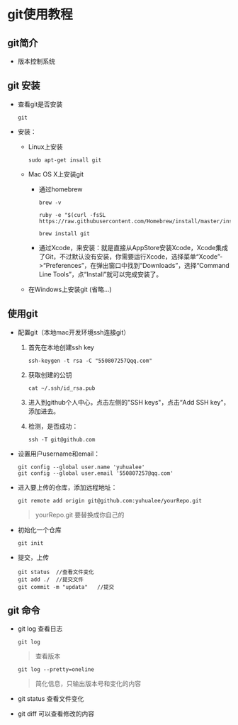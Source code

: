 # git使用教程

## git简介

* 版本控制系统

## git 安装

* 查看git是否安装

	```
	git
	```
	
* 安装：
	
	* Linux上安装
	
		```
		sudo apt-get insall git
		```
	
	* Mac OS X上安装git
	
		* 通过homebrew
	
			```
			brew -v
			```
			```
			ruby -e "$(curl -fsSL https://raw.githubusercontent.com/Homebrew/install/master/install)"
			```
			```
			brew install git
			```
			
		* 通过Xcode，来安装：就是直接从AppStore安装Xcode，Xcode集成了Git，不过默认没有安装，你需要运行Xcode，选择菜单“Xcode”->“Preferences”，在弹出窗口中找到“Downloads”，选择“Command Line Tools”，点“Install”就可以完成安装了。
		
	* 在Windows上安装git (省略...)
	
## 使用git
	
	
* 配置git（本地mac开发环境ssh连接git）

	1. 首先在本地创建ssh key
		
		```
		ssh-keygen -t rsa -C "550807257Qqq.com"
		```

	2. 获取创建的公钥
	
		```
		cat ~/.ssh/id_rsa.pub
		```
	
	3. 进入到github个人中心，点击左侧的"SSH keys"，点击“Add SSH key”，添加进去。
	
	4. 检测，是否成功：
	
		```
		ssh -T git@github.com
		```

* 设置用户username和email：

	```
	git config --global user.name 'yuhualee'
	git config --global user.email '550807257@qq.com'
	```

* 进入要上传的仓库，添加远程地址：

	```
	git remote add origin git@github.com:yuhualee/yourRepo.git
	```
	> yourRepo.git 要替换成你自己的
	
* 初始化一个仓库

	```
	git init
	```


* 提交，上传

	```
	git status  //查看文件变化
	git add ./  //提交文件
	git commit -m "updata"   //提交
	```	
	
## git 命令

* git log 查看日志

	```
	git log
	```
	> 查看版本
	
	```
	git log --pretty=oneline
	```
	> 简化信息，只输出版本号和变化的内容

* git status 查看文件变化
* git diff 可以查看修改的内容
		